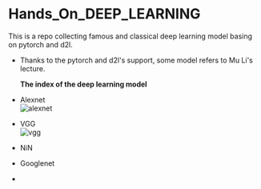 # Hands_On_DEEP_LEARNING
 This is a repo collecting famous and classical deep learning model basing on pytorch and d2l.

+ Thanks to the pytorch and d2l's support, some model refers to Mu Li's lecture.

  **The index of the deep learning model**


+ Alexnet   
![alexnet](https://user-images.githubusercontent.com/76908071/169828459-4cb6986d-18e7-406a-87a6-d5bf951f49d1.png)
+ VGG  
![vgg](https://user-images.githubusercontent.com/76908071/169833637-a6f1124b-066d-4666-a454-e7e29b781f08.jpg)
+ NiN
+ Googlenet 
+ 
